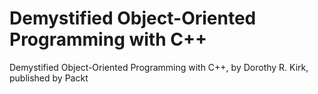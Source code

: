 # Demystified Object-Oriented Programming with C++
Demystified Object-Oriented Programming with C++, by Dorothy R. Kirk, published by Packt
